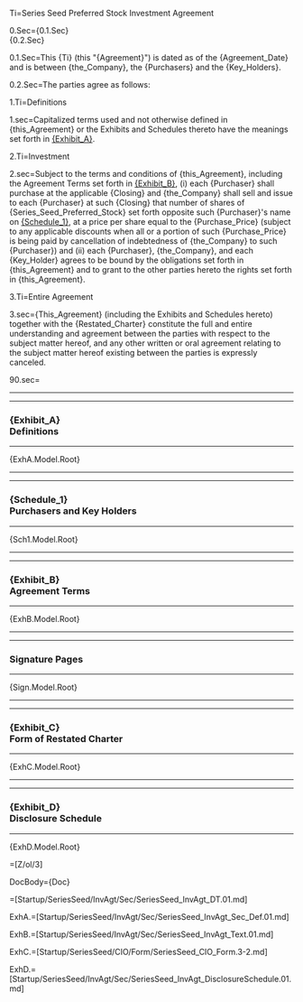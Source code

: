 Ti=Series Seed Preferred Stock Investment Agreement


0.Sec={0.1.Sec}<br>{0.2.Sec}

0.1.Sec=This {Ti} (this "{Agreement}") is dated as of the {Agreement_Date} and is between {the_Company}, the {Purchasers} and the {Key_Holders}.

0.2.Sec=The parties agree as follows:


1.Ti=Definitions

1.sec=Capitalized terms used and not otherwise defined in {this_Agreement} or the Exhibits and Schedules thereto have the meanings set forth in <u>{Exhibit_A}</u>.

2.Ti=Investment

2.sec=Subject to the terms and conditions of {this_Agreement}, including the Agreement Terms set forth in <u>{Exhibit_B}</u>, (i) each {Purchaser} shall purchase at the applicable {Closing} and {the_Company} shall sell and issue to each {Purchaser} at such {Closing} that number of shares of {Series_Seed_Preferred_Stock} set forth opposite such {Purchaser}'s name on <u>{Schedule_1}</u>, at a price per share equal to the {Purchase_Price} (subject to any applicable discounts when all or a portion of such {Purchase_Price} is being paid by cancellation of indebtedness of {the_Company} to such {Purchaser}) and (ii) each {Purchaser}, {the_Company}, and each {Key_Holder} agrees to be bound by the obligations set forth in {this_Agreement} and to grant to the other parties hereto the rights set forth in {this_Agreement}.    

3.Ti=Entire Agreement

3.sec={This_Agreement} (including the Exhibits and Schedules hereto) together with the {Restated_Charter} constitute the full and entire understanding and agreement between the parties with respect to the subject matter hereof, and any other written or oral agreement relating to the subject matter hereof existing between the parties is expressly canceled.

90.sec=<hr><hr><h3>{Exhibit_A}<br>Definitions</h3><hr>{ExhA.Model.Root}<hr><hr><h3>{Schedule_1}<br>Purchasers and Key Holders</h3><hr>{Sch1.Model.Root}<hr><hr><h3>{Exhibit_B}<br>Agreement Terms</h3><hr>{ExhB.Model.Root}<hr><hr><h3>Signature Pages</h3><hr>{Sign.Model.Root}<hr><hr><h3>{Exhibit_C}<br>Form of Restated Charter</h3><hr>{ExhC.Model.Root}<hr><hr><h3>{Exhibit_D}<br>Disclosure Schedule</h3><hr>{ExhD.Model.Root}

=[Z/ol/3]

DocBody={Doc}

=[Startup/SeriesSeed/InvAgt/Sec/SeriesSeed_InvAgt_DT.01.md]

ExhA.=[Startup/SeriesSeed/InvAgt/Sec/SeriesSeed_InvAgt_Sec_Def.01.md]

ExhB.=[Startup/SeriesSeed/InvAgt/Sec/SeriesSeed_InvAgt_Text.01.md]

ExhC.=[Startup/SeriesSeed/CIO/Form/SeriesSeed_CIO_Form.3-2.md]

ExhD.=[Startup/SeriesSeed/InvAgt/Sec/SeriesSeed_InvAgt_DisclosureSchedule.01.md]
